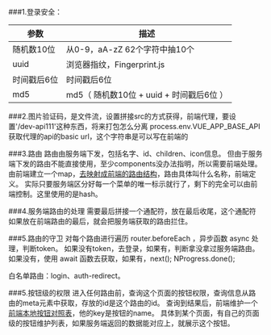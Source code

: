 ###1.登录安全：

| 参数 | 描述 |
| -------- | -------- |
| 随机数10位 | 从0-9，aA-zZ 62个字符中抽10个 |
| uuid | 浏览器指纹，Fingerprint.js |
| 时间戳后6位 | 时间戳后6位 |
| md5 | md5（ 随机数10位 + uuid + 时间戳后6位 ）|


###2.图片验证码，是文件流，设置拼接src的方式获得，前端代理，要设置'/dev-api111'这种东西，将来打包怎么分离
process.env.VUE_APP_BASE_API获取代理的api的basic url，这个字符串是可以写在前端的

###3.路由
路由由服务端下发，包括名字、id、children、icon信息。
但由于服务端下发的路由不能直接使用，至少components没办法指明，所以需要前端处理。
由前端建立一个map，[去映射成前端的路由结构](/src/router/asyncRoutesMap.js)，路由具体叫什么名称，前端定义。
实际只要服务端区分好每一个菜单的唯一标示就行了，剩下的完全可以由前端控制。这里使用的是hash。

###4.服务端路由的处理
需要最后拼接一个通配符，放在最后收尾，这个通配符如果放在前端路由的最后，就会把服务端获取的路由拦住。

###5.路由的守卫
对每个路由进行遍历 router.beforeEach ，异步函数 async 处理，判断token。
如果没有token，去登录，如果有，判断拿没拿过服务端路由。
如果没有，使用 await 函数去获取，如果有，next(); NProgress.done();

白名单路由：login、auth-redirect。


###5.按钮级的权限
进入任何路由前，查询这个页面的按钮权限，查询信息从路由的meta元素中获取，存放的id是这个路由的id。
查询到结果后，前端维护一个[前端本地按钮对照表](/src/button/asyncButtonsMap.js)，他的key是按钮的name。
具体到某个页面，有自己的页面级的按钮维护列表，如果服务端返回的数据能对应上，就展示这个按钮。

